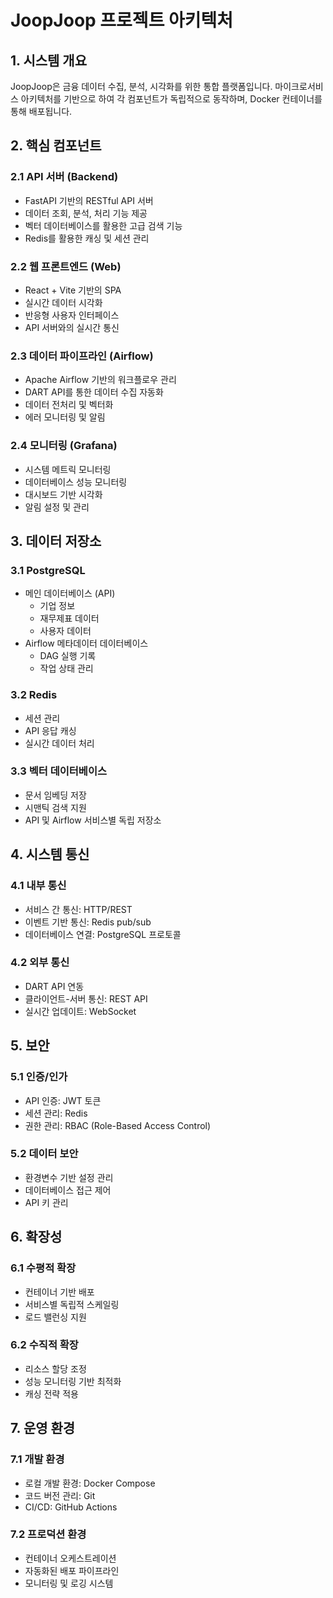 # JoopJoop 프로젝트 아키텍처

## 1. 시스템 개요

JoopJoop은 금융 데이터 수집, 분석, 시각화를 위한 통합 플랫폼입니다. 마이크로서비스 아키텍처를 기반으로 하여 각 컴포넌트가 독립적으로 동작하며, Docker 컨테이너를 통해 배포됩니다.

## 2. 핵심 컴포넌트

### 2.1 API 서버 (Backend)
- FastAPI 기반의 RESTful API 서버
- 데이터 조회, 분석, 처리 기능 제공
- 벡터 데이터베이스를 활용한 고급 검색 기능
- Redis를 활용한 캐싱 및 세션 관리

### 2.2 웹 프론트엔드 (Web)
- React + Vite 기반의 SPA
- 실시간 데이터 시각화
- 반응형 사용자 인터페이스
- API 서버와의 실시간 통신

### 2.3 데이터 파이프라인 (Airflow)
- Apache Airflow 기반의 워크플로우 관리
- DART API를 통한 데이터 수집 자동화
- 데이터 전처리 및 벡터화
- 에러 모니터링 및 알림

### 2.4 모니터링 (Grafana)
- 시스템 메트릭 모니터링
- 데이터베이스 성능 모니터링
- 대시보드 기반 시각화
- 알림 설정 및 관리

## 3. 데이터 저장소

### 3.1 PostgreSQL
- 메인 데이터베이스 (API)
  - 기업 정보
  - 재무제표 데이터
  - 사용자 데이터
- Airflow 메타데이터 데이터베이스
  - DAG 실행 기록
  - 작업 상태 관리

### 3.2 Redis
- 세션 관리
- API 응답 캐싱
- 실시간 데이터 처리

### 3.3 벡터 데이터베이스
- 문서 임베딩 저장
- 시맨틱 검색 지원
- API 및 Airflow 서비스별 독립 저장소

## 4. 시스템 통신

### 4.1 내부 통신
- 서비스 간 통신: HTTP/REST
- 이벤트 기반 통신: Redis pub/sub
- 데이터베이스 연결: PostgreSQL 프로토콜

### 4.2 외부 통신
- DART API 연동
- 클라이언트-서버 통신: REST API
- 실시간 업데이트: WebSocket

## 5. 보안

### 5.1 인증/인가
- API 인증: JWT 토큰
- 세션 관리: Redis
- 권한 관리: RBAC (Role-Based Access Control)

### 5.2 데이터 보안
- 환경변수 기반 설정 관리
- 데이터베이스 접근 제어
- API 키 관리

## 6. 확장성

### 6.1 수평적 확장
- 컨테이너 기반 배포
- 서비스별 독립적 스케일링
- 로드 밸런싱 지원

### 6.2 수직적 확장
- 리소스 할당 조정
- 성능 모니터링 기반 최적화
- 캐싱 전략 적용

## 7. 운영 환경

### 7.1 개발 환경
- 로컬 개발 환경: Docker Compose
- 코드 버전 관리: Git
- CI/CD: GitHub Actions

### 7.2 프로덕션 환경
- 컨테이너 오케스트레이션
- 자동화된 배포 파이프라인
- 모니터링 및 로깅 시스템 